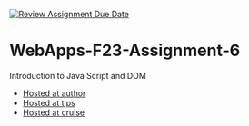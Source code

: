 [![Review Assignment Due Date](https://classroom.github.com/assets/deadline-readme-button-24ddc0f5d75046c5622901739e7c5dd533143b0c8e959d652212380cedb1ea36.svg)](https://classroom.github.com/a/b9NC0g7h)
# WebApps-F23-Assignment-6
Introduction to Java Script and DOM

* [Hosted at author](https://44-563-webapps-f23.github.io/44563-webapps-f23-assignment6-VennelaReddyBaddam/author.html)
* [Hosted at tips](https://44-563-webapps-f23.github.io/44563-webapps-f23-assignment6-VennelaReddyBaddam/tips.html)
* [Hosted at cruise](https://44-563-webapps-f23.github.io/44563-webapps-f23-assignment6-VennelaReddyBaddam/Cruise.html)
